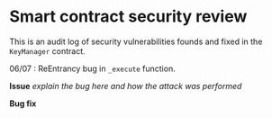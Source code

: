 # Smart contract security review

This is an audit log of security vulnerabilities founds and fixed in the `KeyManager` contract.

06/07 : ReEntrancy bug in `_execute` function.

**Issue**
_explain the bug here and how the attack was performed_

**Bug fix**

